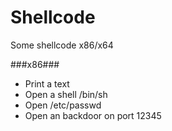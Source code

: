 # Shellcode
Some shellcode x86/x64

###x86###

- Print a text
- Open a shell /bin/sh
- Open /etc/passwd
- Open an backdoor on port 12345